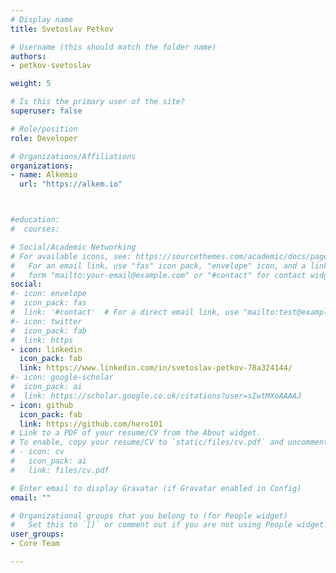 ```yaml
---
# Display name
title: Svetoslav Petkov

# Username (this should match the folder name)
authors: 
- petkov-svetoslav

weight: 5

# Is this the primary user of the site?
superuser: false

# Role/position
role: Developer

# Organizations/Affiliations
organizations:
- name: Alkemio
  url: "https://alkem.io"



#education:
#  courses:

# Social/Academic Networking
# For available icons, see: https://sourcethemes.com/academic/docs/page-builder/#icons
#   For an email link, use "fas" icon pack, "envelope" icon, and a link in the
#   form "mailto:your-email@example.com" or "#contact" for contact widget.
social:
#- icon: envelope
#  icon_pack: fas
#  link: '#contact'  # For a direct email link, use "mailto:test@example.org".
#- icon: twitter
#  icon_pack: fab
#  link: https
- icon: linkedin
  icon_pack: fab
  link: https://www.linkedin.com/in/svetoslav-petkov-78a324144/
#- icon: google-scholar
#  icon_pack: ai
#  link: https://scholar.google.co.uk/citations?user=sIwtMXoAAAAJ
- icon: github
  icon_pack: fab
  link: https://github.com/hero101
# Link to a PDF of your resume/CV from the About widget.
# To enable, copy your resume/CV to `static/files/cv.pdf` and uncomment the lines below.
# - icon: cv
#   icon_pack: ai
#   link: files/cv.pdf

# Enter email to display Gravatar (if Gravatar enabled in Config)
email: ""

# Organizational groups that you belong to (for People widget)
#   Set this to `[]` or comment out if you are not using People widget.
user_groups:
- Core Team

---
```






     
